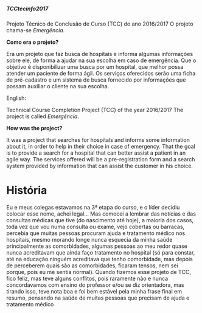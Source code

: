 <h5>TCCtecinfo2017</h5>
<p>Projeto Técnico de Conclusão de Curso (TCC) do ano  2016/2017
O projeto chama-se <i>Emergência</i>.</p>

<p><strong>Como era o projeto?</strong></p>
Era um projeto que faz busca de hospitais e informa algumas informações sobre ele, de forma a ajudar na sua escolha em caso de emergência.
Que o objetivo é disponibilizar uma busca por um hospital, que melhor possa atender um paciente de forma ágil. Os serviços oferecidos serão uma ficha de pré-cadastro e um sistema de busca fornecido por informações que possam auxiliar o cliente na sua escolha.

English:

Technical Course Completion Project (TCC) of the year 2016/2017 The project is called <i>Emergência</i>.

<p><strong>How was the project?</strong></p>
It was a project that searches for hospitals and informs some information about it, in order to help in their choice in case of emergency. That the goal is to provide a search for a hospital that can better assist a patient in an agile way. The services offered will be a pre-registration form and a search system provided by information that can assist the customer in his choice.

# História

Eu e meus colegas estavamos na 3ª etapa do curso, e o líder decidiu colocar esse nome, achei legal... Mas comecei a lembrar das notícias e das consultas médicas que tive (do nascimento até hoje), a maioria dos casos, toda vez que vou numa consulta ou exame, vejo cobertas ou barracas, percebia que muitas pessoas procuram ajuda e tratamento médico nos hospitais, mesmo morando longe nunca esquecia da minha saúde principalmente as comorbidades, algumas pessoas ao meu redor quase nunca acreditavam que ainda faço tratamento no hospital (só para constar, até na educação ninguém acreditava que tenho comorbidade, mas depois de perceberem quais são as comorbidades, ficaram tensos, nem sei porque, pois eu me sentia normal).
Quando fizemos esse projeto de TCC, fico feliz, mas teve alguns conflitos, pois raramente não e nunca concordavamos com ensino do professor e/ou se diz orientadora, mas tirando isso, teve nota boa e foi bem estável pela minha frase final em resumo, pensando na saúde de muitas pessoas que precisam de ajuda e tratamento médico
